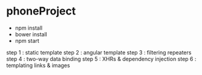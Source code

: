 # phoneProject
- npm install
- bower install
- npm start

step 1 : static template
step 2 : angular template
step 3 : filtering repeaters
step 4 : two-way data binding
step 5 : XHRs & dependency injection
step 6 : templating links & images
